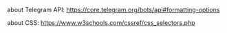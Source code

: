 about Telegram API:
https://core.telegram.org/bots/api#formatting-options        

about CSS:
https://www.w3schools.com/cssref/css_selectors.php